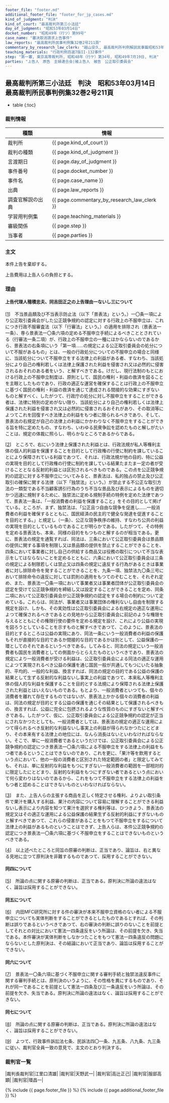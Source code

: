 ```yaml
---
footer_file: "footer.md"
additional_footer_file: "footer_for_jp_cases.md"
kind_of_judgment: "判決"
kind_of_court: "最高裁判所第三小法廷"
day_of_judgment: "昭和53年03月14日"
docket_number: "昭和49年（行ツ）第99号"
case_name: "審決取消請求上告事件"
law_reports: "最高裁判所民事判例集32巻2号211頁"
commentary_by_research_law_clerk: "越山安久, 最高裁判所判例解説民事篇昭和53年度75頁"
teaching_materials: "行政判例百選7版II-132事件"
step: "第一審,	東京高等裁判所, 昭和48年（行ケ）第34号, 昭和49年7月19日, 判決"
parties: "上告人　原告　主婦連合会|被上告人　被告　公正取引委員会"
---
```


## 最高裁判所第三小法廷　判決　昭和53年03月14日　最高裁判所民事判例集32巻2号211頁

* table
{:toc}

### 裁判情報

| 種類 | 情報 |
| --- | --- |
| 裁判所 | {{ page.kind_of_court }} |
| 裁判の種類 |  {{ page.kind_of_judgment }}  |
| 言渡期日 |  {{ page.day_of_judgment }}  |
| 事件番号 |  {{ page.docket_number }}  |
| 事件名 |  {{ page.case_name }}  |
| 出典 |  {{ page.law_reports }}  |
| 調査官解説の出典 |  {{ page.commentary_by_research_law_clerk }}  |
| 学習用判例集 |  {{ page.teaching_materials }}  |
| 審級関係 |  {{ page.step }}  |
| 当事者 |  {{ page.parties }}  |


### 主文



本件上告を棄却する。

上告費用は上告人らの負担とする。





### 理由



#### 上告代理人穂積忠夫、同吉田正之の上告理由一ないし三について

[[1](#id_1)]<a id="id_1"></a>　不当景品類及び不当表示防止法<span class='japanese_style_round_brackets'>（以下<span class='japanese_style_quotation_mark'>「景表法」</span>という。）</span>一〇条一項により公正取引委員会がした公正競争規約の認定に対する行政上の不服申立は、これにつき行政不服審査法<span class='japanese_style_round_brackets'>（以下<span class='japanese_style_quotation_mark'>「行審法」</span>という。）</span>の適用を排除され<span class='japanese_style_round_brackets'>（景表法一一条）</span>、専ら景表法一〇条六項の定める不服申立手続によるべきこととされている<span class='japanese_style_round_brackets'>（行審法一条二項）</span>が、行政上の不服申立の一種にほかならないのであるから、景表法の右条項にいう<span class='japanese_style_quotation_mark'>「第一項……の規定による公正取引委員会の処分について不服があるもの」</span>とは、一般の行政処分についての不服申立の場合と同様に、当該処分について不服申立をする法律上の利益がある者、すなわち、当該処分により自己の権利若しくは法律上保護された利益を侵害され又は必然的に侵害されるおそれのある者をいう、と解すべきである。けだし、現行法制のもとにおける行政上の不服申立制度は、原則として、国民の権利・利益の救済を図ることを主眼としたものであり、行政の適正な運営を確保することは行政上の不服申立に基づく国民の権利・利益の救済を通じて達成される間接的な効果にすぎないものと解すべく、したがつて、行政庁の処分に対し不服申立をすることができる者は、法律に特別の定めがない限り、当該処分により自己の権利若しくは法律上保護された利益を侵害され又は必然的に侵害されるおそれがあり、その取消等によつてこれを回復すべき法律上の利益をもつ者に限られるべきであり、そして、景表法の右規定が自己の法律上の利益にかかわりなく不服申立をすることができる旨を特に定めたもの、すなわち、いわゆる民衆争訟を認めたものと解しがたいことは、規定の体裁に照らし、明らかなところであるからである。

[[2](#id_2)]<a id="id_2"></a>　ところで、右にいう法律上保護された利益とは、行政法規が私人等権利主体の個人的利益を保護することを目的として行政権の行使に制約を課していることにより保障されている利益であつて、それは、行政法規が他の目的、特に公益の実現を目的として行政権の行使に制約を課している結果たまたま一定の者が受けることとなる反射的利益とは区別されるべきものである。この点を公正競争規約の認定に対する不服申立についてみると、景表法は、私的独占の禁止及び公正取引の確保に関する法律<span class='japanese_style_round_brackets'>（以下<span class='japanese_style_quotation_mark'>「独禁法」</span>という。）</span>が禁止する不公正な取引方法の一類型である不当顧客誘引行為のうち不当な景品及び表示によるものを適切かつ迅速に規制するために、独禁法に定める規制手続の特例を定めた法律であつて、景表法一条は、<span class='japanese_style_quotation_mark'>「一般消費者の利益を保護すること」</span>をその目的として掲げている。ところが、まず、独禁法は、<span class='japanese_style_quotation_mark'>「公正且つ自由な競争を促進し……一般消費者の利益を確保するとともに、国民経済の民主的で健全な発達を促進することを目的とする。」</span>と規定し<span class='japanese_style_round_brackets'>（一条）</span>、公正な競争秩序の維持、すなわち公共の利益の実現を目的としているものであることが明らかである。したがつて、その特例を定める景表法も、本来、同様の目的をもつものと解するのが相当である。更に、景表法の規定を通覧すれば、同法は、三条において公正取引委員会は景品類の提供に関する事項を制限し又は景品類の提供を禁止することができることを、四条において事業者に対し自己の供給する商品又は役務の取引について不当な表示をしてはならないことを定めるとともに、六条において公正取引委員会は三条の規定による制限若しくは禁止又は四条の規定に違反する行為があるときは事業者に対し排除命令を発することができることを、九条一項、独禁法九〇条三号において排除命令の違反に対しては罰則の適用をもつてのぞむことを、それぞれ定め、また、景表法一〇条一項において事業者又は事業者団体が公正取引委員会の認定を受けて公正競争規約を締結し又は設定することができることを定め、同条二項において公正取引委員会が公正競争規約の認定をする場合の制約について定めている。これらは、同法が、事業者又は事業団体の権利ないし自由を制限する規定を設け、しかも、その実効性は公正取引委員会による右規定の適正な運用によつて確保されるべきであるとの見地から公正取引委員会に前記のような権限を与えるとともにその権限行使の要件を定める規定を設け、これにより公益の実現を図ろうとしていることを示すものと解すべきであつて、このように、景表法の目的とするところは公益の実現にあり、同法一条にいう一般消費者の利益の保護もそれが直接的な目的であるか間接的な目的であるかは別として、公益保護の一環としてのそれであるというべきである。してみると、同法の規定にいう一般消費者も国民を消費者としての側面からとらえたものというべきであり、景表法の規定により一般消費者が受ける利益は、公正取引委員会による同法の適正な運用によつて実現されるべき公益の保護を通じ国民一般が共通してもつにいたる抽象的、平均的、一般的な利益、換言すれば、同法の規定の目的である公益の保護の結果として生ずる反射的な利益ないし事実上の利益であつて、本来私人等権利主体の個人的な利益を保護することを目的とする法規により保障される法律上保護された利益とはいえないものである。もとより、一般消費者といつても、個々の消費者を離れて存在するものではないが、景表法上かかる個々の消費者の利益は、同法の規定が目的とする公益の保護を通じその結果として保護されるべきもの、換言すれば、公益に完全に包摂されるような性質のものにすぎないと解すべきである。したがつて、仮に、公正取引委員会による公正競争規約の認定が正当にされなかつたとしても、一般消費者としては、景表法の規定の適正な運用によつて得られるべき反射的な利益ないし事実上の利益が得られなかつたにとどまり、その本来有する法律上の地位には、なんら消長はないといわなければならない。そこで、単に一般消費者であるというだけでは、公正取引委員会による公正競争規約の認定につき景表法一〇条六項による不服申立をする法律上の利益をもつ者であるということはできないのであり、これを更に、<span class='japanese_style_quotation_mark'>「果汁等を飲用するという点において、他の一般の消費者と区別された特定範囲の者」</span>と限定してみても、それは、単に反射的な利益をもつにすぎない一般消費者の範囲を一部相対的に限定したにとどまり、反射的な利益をもつにすぎない者であるという点において何ら変わりはないのであるから、これをもつて不服申立をする法律上の利益をもつ者と認めることはできないものといわなければならない。

[[3](#id_3)]<a id="id_3"></a>　また、上告人らの主張する商品を正しく特定させる権利、よりよい取引条件で果汁を購入する利益、果汁の内容について容易に理解することができる利益ないし表示により内容を知つて果汁を選択する権利等は、ひつきよう、景表法の規定又はその適正な運用による公益保護の結果生ずる反射的利益にすぎないものと解すべきであつて、これらの侵害があることをもつて不服申立をするについて法律上の利益があるものということはできず、上告人らは、本件公正競争規約の認定につき景表法一〇条六項に基づく不服申立をすることはできないものというべきである。

[[4](#id_4)]<a id="id_4"></a>　以上述べたところと同旨の原審の判断は、正当であり、論旨は、右と異なる見地に立つて原判決を非難するものであつて、採用することができない。

#### 同四について

[[5](#id_5)]<a id="id_5"></a>　所論の点に関する原審の判断は、正当である。原判決に所論の違法はなく、論旨は採用することができない。

#### 同五について

[[6](#id_6)]<a id="id_6"></a>　内田MFC研究所に対する件の審決が本来不服申立資格のない者による不服申立についても実体判断をすることができるとしたものであるとすれば、その判断は誤りであるというべきであつて、右の審決の判断に誤りのないことを前提としてそれとの対比において憲法一四条違反をいう所論は、その前提を欠き、失当である。本件審決が実体判断をしなかつたことをもつて憲法一四条違反の問題にならないとした原判決は、その結論において正当であり、論旨は採用することができない。

#### 同六について

[[7](#id_7)]<a id="id_7"></a>　景表法一〇条六項に基づく不服申立に関する審判手続と独禁法違反事件に関する審判手続とは、原判決のいうように、その性格を異にするものであり、それが同一であることを前提として憲法一四条及び三一条違反をいう所論は、その前提を欠き、失当である。原判決に所論の違法はなく、論旨は採用することができない。

#### 同七について

[[8](#id_8)]<a id="id_8"></a>　所論の点に関する原審の判断は、正当である。原判決に所論の違法はなく、論旨は採用することができない。

[[9](#id_9)]<a id="id_9"></a>　よつて、行政事件訴訟法七条、民訴法四〇一条、九五条、八九条、九三条に従い、裁判官全員一致の意見で、主文のとおり判決する。

### 裁判官一覧

|裁判長裁判官|江里口清雄|
|裁判官|天野武一|
|裁判官|高辻正己|
|裁判官|服部高顕|
|裁判官|環昌一|


{% include {{ page.footer_file }}  %}
{% include {{ page.additional_footer_file }}  %}
